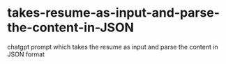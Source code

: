 # takes-resume-as-input-and-parse-the-content-in-JSON
chatgpt prompt which takes the resume as input and parse the content in JSON format 
